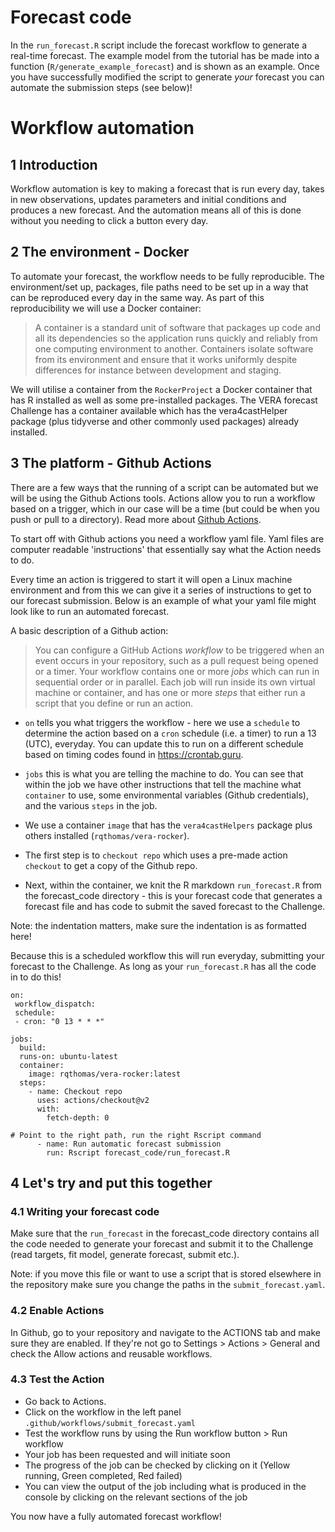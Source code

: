 # Forecast code

In the `run_forecast.R` script include the forecast workflow to generate a real-time forecast. The example model from the tutorial has be made into a function (`R/generate_example_forecast`) and is shown as an example. Once you have successfully modified the script to generate *your* forecast you can automate the submission steps (see below)!

# Workflow automation

## 1 Introduction

Workflow automation is key to making a forecast that is run every day, takes in new observations, updates parameters and initial conditions and produces a new forecast. And the automation means all of this is done without you needing to click a button every day.

## 2 The environment - Docker

To automate your forecast, the workflow needs to be fully reproducible. The environment/set up, packages, file paths need to be set up in a way that can be reproduced every day in the same way. As part of this reproducibility we will use a Docker container:

> A container is a standard unit of software that packages up code and all its dependencies so the application runs quickly and reliably from one computing environment to another. Containers isolate software from its environment and ensure that it works uniformly despite differences for instance between development and staging.

We will utilise a container from the `RockerProject` a Docker container that has R installed as well as some pre-installed packages. The VERA forecast Challenge has a container available which has the vera4castHelper package (plus tidyverse and other commonly used packages) already installed.

## 3 The platform - Github Actions

There are a few ways that the running of a script can be automated but we will be using the Github Actions tools. Actions allow you to run a workflow based on a trigger, which in our case will be a time (but could be when you push or pull to a directory). Read more about [Github Actions](https://docs.github.com/en/actions/learn-github-actions/understanding-github-actions).

To start off with Github actions you need a workflow yaml file. Yaml files are computer readable 'instructions' that essentially say what the Action needs to do.

Every time an action is triggered to start it will open a Linux machine environment and from this we can give it a series of instructions to get to our forecast submission. Below is an example of what your yaml file might look like to run an automated forecast.

A basic description of a Github action:

> You can configure a GitHub Actions *workflow* to be triggered when an event occurs in your repository, such as a pull request being opened or a timer. Your workflow contains one or more *jobs* which can run in sequential order or in parallel. Each job will run inside its own virtual machine or container, and has one or more *steps* that either run a script that you define or run an action.

-   `on` tells you what triggers the workflow - here we use a `schedule` to determine the action based on a `cron` schedule (i.e. a timer) to run a 13 (UTC), everyday. You can update this to run on a different schedule based on timing codes found in <https://crontab.guru>.

-   `jobs` this is what you are telling the machine to do. You can see that within the job we have other instructions that tell the machine what `container` to use, some environmental variables (Github credentials), and the various `steps` in the job.

-   We use a container `image` that has the `vera4castHelpers` package plus others installed (`rqthomas/vera-rocker`).

-   The first step is to `checkout repo` which uses a pre-made action `checkout` to get a copy of the Github repo.

-   Next, within the container, we knit the R markdown `run_forecast.R` from the forecast_code directory - this is your forecast code that generates a forecast file and has code to submit the saved forecast to the Challenge.

Note: the indentation matters, make sure the indentation is as formatted here!

Because this is a scheduled workflow this will run everyday, submitting your forecast to the Challenge. As long as your `run_forecast.R` has all the code in to do this!

```         
on:
 workflow_dispatch:
 schedule:
 - cron: "0 13 * * *"

jobs:
  build:
  runs-on: ubuntu-latest
  container:
    image: rqthomas/vera-rocker:latest
  steps:
    - name: Checkout repo
      uses: actions/checkout@v2
      with:
        fetch-depth: 0

# Point to the right path, run the right Rscript command
      - name: Run automatic forecast submission
        run: Rscript forecast_code/run_forecast.R 
```

## 4 Let's try and put this together

### 4.1 Writing your forecast code

Make sure that the `run_forecast` in the forecast_code directory contains all the code needed to generate your forecast and submit it to the Challenge (read targets, fit model, generate forecast, submit etc.).

Note: if you move this file or want to use a script that is stored elsewhere in the repository make sure you change the paths in the `submit_forecast.yaml`.

### 4.2 Enable Actions

In Github, go to your repository and navigate to the ACTIONS tab and make sure they are enabled. If they're not go to Settings \> Actions \> General and check the Allow actions and reusable workflows.

### 4.3 Test the Action

-   Go back to Actions.
-   Click on the workflow in the left panel `.github/workflows/submit_forecast.yaml`
-   Test the workflow runs by using the Run workflow button \> Run workflow
-   Your job has been requested and will initiate soon
-   The progress of the job can be checked by clicking on it (Yellow running, Green completed, Red failed)
-   You can view the output of the job including what is produced in the console by clicking on the relevant sections of the job

You now have a fully automated forecast workflow!
